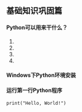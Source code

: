 ##  **基础知识巩固篇**


#### Python可以用来干什么？

1.
2.
3.
4.


####  Windows下Python环境安装

####  运行第一行Python程序

```shell
print("Hello, World!")
```
